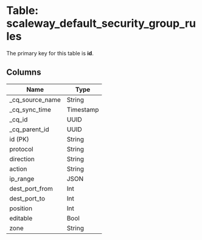 # Table: scaleway_default_security_group_rules

The primary key for this table is **id**.

## Columns

| Name          | Type          |
| ------------- | ------------- |
|_cq_source_name|String|
|_cq_sync_time|Timestamp|
|_cq_id|UUID|
|_cq_parent_id|UUID|
|id (PK)|String|
|protocol|String|
|direction|String|
|action|String|
|ip_range|JSON|
|dest_port_from|Int|
|dest_port_to|Int|
|position|Int|
|editable|Bool|
|zone|String|